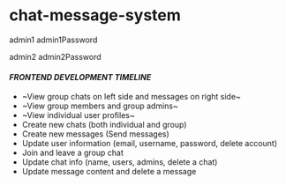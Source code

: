 # chat-message-system

admin1
admin1Password

admin2
admin2Password

#### *FRONTEND DEVELOPMENT TIMELINE*

- ~View group chats on left side and messages on right side~
- ~View group members and group admins~
- ~View individual user profiles~
- Create new chats (both individual and group)
- Create new messages (Send messages)
- Update user information (email, username, password, delete account)
- Join and leave a group chat
- Update chat info (name, users, admins, delete a chat)
- Update message content and delete a message 
